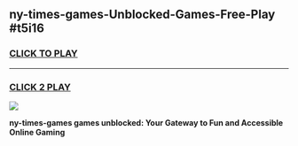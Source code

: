 
## ny-times-games-Unblocked-Games-Free-Play #t5i16
<h3>
<a href="https://us.freeplayer.one?title=ny-times-games&ref=9M">CLICK TO PLAY</a></h3>
<hr>

<h3>
<a href="https://us.freeplayer.one?title=ny-times-games&ref=9M">CLICK 2 PLAY</a>
  
</h3>

<a href="https://us.freeplayer.one?title=ny-times-games&ref=9M"><img src="https://clearcache.store/games.png"></a>


**ny-times-games games unblocked: Your Gateway to Fun and Accessible Online Gaming**
